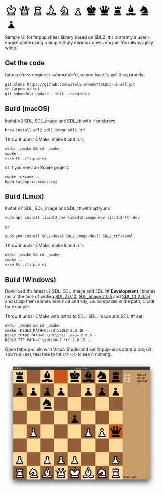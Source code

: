 <p float="left">
    <img src="resources/WhiteKing.png" width=40 />
    <img src="resources/WhiteQueen.png" width=40 />
    <img src="resources/WhiteRook.png" width=40 />
    <img src="resources/WhiteBishop.png" width=40 />
    <img src="resources/WhiteKnight.png" width=40 />
    <img src="resources/WhitePawn.png" width=40 />
    <img src="resources/BlackKing.png" width=40 />
    <img src="resources/BlackQueen.png" width=40 />
    <img src="resources/BlackRook.png" width=40 />
    <img src="resources/BlackBishop.png" width=40 />
    <img src="resources/BlackKnight.png" width=40 />
    <img src="resources/BlackPawn.png" width=40 />
</p>

Sample UI for fatpup chess library based on SDL2. It's currently a user - engine game using a simple 3-ply minimax chess engine. You always play white.

## Get the code
fatpup chess engine is submodule'd, so you have to pull it separately:

    git clone https://github.com/witaly-iwanow/fatpup-ui-sdl.git
    cd fatpup-ui-sdl
    git submodule update --init --recursive

## Build (macOS)
Install v2 SDL, SDL_image and SDL_ttf with Homebrew:

    brew install sdl2 sdl2_image sdl2_ttf

Throw it under CMake, make it and run:

    mkdir _cmake && cd _cmake
    cmake ..
    make && ./fatpup-ui

or if you need an Xcode project:

    cmake -GXcode ..
    Open fatpup-ui.xcodeproj

## Build (Linux)
Install v2 SDL, SDL_image and SDL_ttf with apt/yum:

    sudo apt install libsdl2-dev libsdl2-image-dev libsdl2-ttf-dev

or

    sudo yum install SDL2-devel SDL2_image-devel SDL2_ttf-devel

Throw it under CMake, make it and run:

    mkdir _cmake && cd _cmake
    cmake ..
    make && ./fatpup-ui

## Build (Windows)
Download the latest v2 SDL, SDL_image and SDL_ttf **Development** libraries (as of the time of writing [SDL 2.0.10](https://www.libsdl.org/release/SDL2-devel-2.0.10-VC.zip), [SDL_image 2.0.5](https://www.libsdl.org/projects/SDL_image/release/SDL2_image-devel-2.0.5-VC.zip) and [SDL_ttf 2.0.15](https://www.libsdl.org/projects/SDL_ttf/release/SDL2_ttf-devel-2.0.15-VC.zip)) and unzip them somewhere nice and tidy, i.e. no spaces in the path, C:\sdl for example.  

Throw it under CMake with paths to SDL, SDL_image and SDL_ttf set:

    mkdir _cmake && cd _cmake
    cmake -DSDL2_PATH=C:\sdl\SDL2-2.0.10 -DSDL2_IMAGE_PATH=C:\sdl\SDL2_image-2.0.5 -DSDL2_TTF_PATH=C:\sdl\SDL2_ttf-2.0.15 ..

Open fatpup-ui.sln with Visual Studio and set fatpup-ui as startup project. You're all set, feel free to hit Ctrl-F5 to see it running.

![Screenshot](screenshots/fast-checkmate.png)
